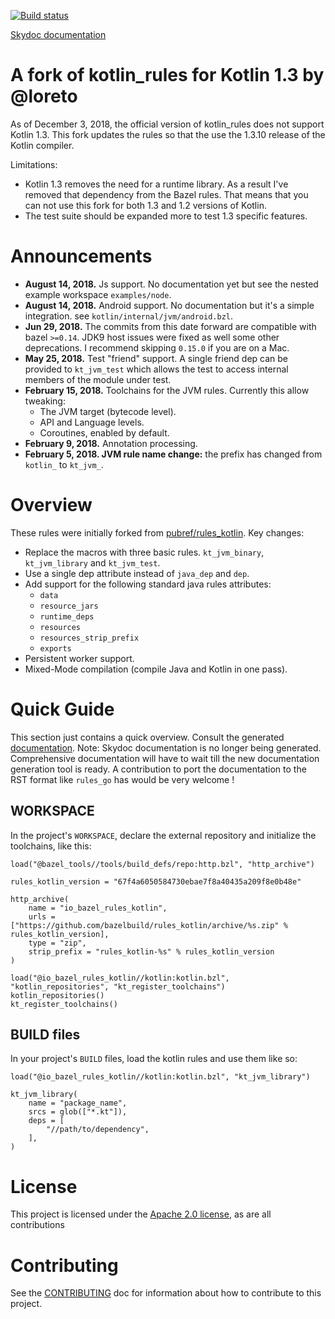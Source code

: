 [![Build status](https://badge.buildkite.com/a8860e94a7378491ce8f50480e3605b49eb2558cfa851bbf9b.svg)](https://buildkite.com/bazel/kotlin-postsubmit)

[Skydoc documentation](https://bazelbuild.github.io/rules_kotlin)

# A fork of kotlin_rules for Kotlin 1.3 by @loreto
As of December 3, 2018, the official version of kotlin_rules does not support Kotlin 1.3. This fork updates the rules so that the use the 1.3.10 release of the Kotlin compiler.

Limitations:
+ Kotlin 1.3 removes the need for a runtime library. As a result I've removed that dependency from the Bazel rules. That means that you can not use this fork for both 1.3 and 1.2 versions of Kotlin.
+ The test suite should be expanded more to test 1.3 specific features.

# Announcements
* <b>August 14, 2018.</b> Js support. No documentation yet but see the nested example workspace `examples/node`.
* <b>August 14, 2018.</b> Android support. No documentation but it's a simple integration. see
  `kotlin/internal/jvm/android.bzl`.
* <b>Jun 29, 2018.</b> The commits from this date forward are compatible with bazel `>=0.14`. JDK9 host issues were
  fixed as well some other deprecations. I recommend skipping `0.15.0` if you   are on a Mac.
* <b>May 25, 2018.</b> Test "friend" support. A single friend dep can be provided to `kt_jvm_test` which allows the test
  to access internal members of the module under test.
* <b>February 15, 2018.</b> Toolchains for the JVM rules. Currently this allow tweaking:
    * The JVM target (bytecode level).
    * API and Language levels.
    * Coroutines, enabled by default.
* <b>February 9, 2018.</b> Annotation processing.
* <b>February 5, 2018. JVM rule name change:</b> the prefix has changed from `kotlin_` to `kt_jvm_`.

# Overview

These rules were initially forked from [pubref/rules_kotlin](http://github.com/pubref/rules_kotlin).
Key changes:

* Replace the macros with three basic rules. `kt_jvm_binary`, `kt_jvm_library` and `kt_jvm_test`.
* Use a single dep attribute instead of `java_dep` and `dep`.
* Add support for the following standard java rules attributes:
  * `data`
  * `resource_jars`
  * `runtime_deps`
  * `resources`
  * `resources_strip_prefix`
  * `exports`
* Persistent worker support.
* Mixed-Mode compilation (compile Java and Kotlin in one pass).

# Quick Guide
This section just contains a quick overview. Consult the generated
[documentation](https://bazelbuild.github.io/rules_kotlin). Note: Skydoc documentation is no longer being generated.
Comprehensive documentation will have to wait till the new documentation generation tool is ready. A contribution to
port the documentation to the RST format like `rules_go` has would be very welcome !


## WORKSPACE
In the project's `WORKSPACE`, declare the external repository and initialize the toolchains, like
this:

```build
load("@bazel_tools//tools/build_defs/repo:http.bzl", "http_archive")

rules_kotlin_version = "67f4a6050584730ebae7f8a40435a209f8e0b48e"

http_archive(
    name = "io_bazel_rules_kotlin",
    urls = ["https://github.com/bazelbuild/rules_kotlin/archive/%s.zip" % rules_kotlin_version],
    type = "zip",
    strip_prefix = "rules_kotlin-%s" % rules_kotlin_version
)

load("@io_bazel_rules_kotlin//kotlin:kotlin.bzl", "kotlin_repositories", "kt_register_toolchains")
kotlin_repositories()
kt_register_toolchains()
```

## BUILD files

In your project's `BUILD` files, load the kotlin rules and use them like so:

```
load("@io_bazel_rules_kotlin//kotlin:kotlin.bzl", "kt_jvm_library")

kt_jvm_library(
    name = "package_name",
    srcs = glob(["*.kt"]),
    deps = [
        "//path/to/dependency",
    ],
)
```

# License

This project is licensed under the [Apache 2.0 license](LICENSE), as are all contributions

# Contributing

See the [CONTRIBUTING](CONTRIBUTING.md) doc for information about how to contribute to
this project.
